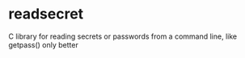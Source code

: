 readsecret
==========

C library for reading secrets or passwords from a command line, like getpass() only better